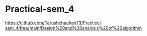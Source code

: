 # Practical-sem_4
https://github.com/Tarushchauhan73/Practical-sem_4/tree/main/Design%20and%20analysis%20of%20algorithm
